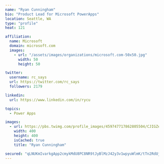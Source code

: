 ```yaml
---
name: "Ryan Cunningham"
bio: "Product Lead for Microsoft PowerApps"
location: Seattle, WA
type: "profile"
heat: 121

affiliation:
  name: Microsoft
  domain: microsoft.com
  images:
    - url: "/assets/images/organizations/microsoft.com-50x50.jpg"
      width: 50
      height: 50

twitter:
  username: rc_says
  url: https://twitter.com/rc_says
  followers: 2179

linkedin:
  url: https://www.linkedin.com/in/rycu

topics:
  - Power Apps

images:
  - url: https://pbs.twimg.com/profile_images/459747717862805504/CJIGZejd_400x400.png
    width: 400
    height: 400
    isCached: true
    title: "Ryan Cunningham"

secured: "qLNUKmIvarkgApp2cmykMdU8PC8NR9tJyBlMzJ42y3v1wpyuWlmK/tTn2RdUjRSXkSiVe8q4xSYJuCU0SVrGyR/oaaLkVGMTvLInYwCgNkkpTlVlnP2Gvtn8OatasmqM+Dixt+Zoc68N2O7JPGQabKn4mgeNZ71dhE6GZqCiRPMVJ9IzvHQierEUEFFg5393isOcmiWGulmC85T7dKvpHqmp8HjHWo7fw0mDbgFLANPXiPvAa4Kh90WFdGpPDz5F1q6aNxWjIdf8dfRiudQIZLvq/DCm7rXqxdmFx9Dzv+jZzR47kTguoxPphaawRBKgGR7FcMRcl/vvu3+tRhiYQf7LDF+2/NZDp7DoFIpsJ+SYSq6nsktdTJKTnNTM2jSDwBE+NDfhDEtsz5sU9ToLPEMCTcSvi5SVl49Dj0zVTjo=;VXt8csrUnhm1dRTGljsK5Q=="
---
```


